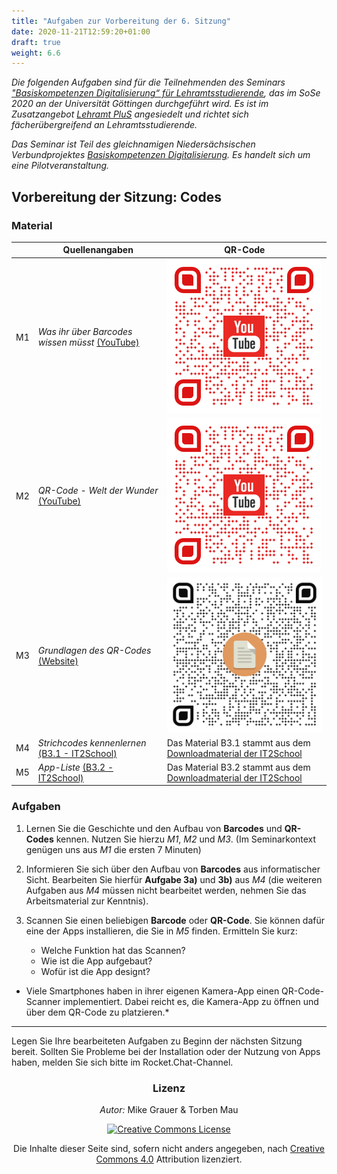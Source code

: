 ```yaml
---
title: "Aufgaben zur Vorbereitung der 6. Sitzung"
date: 2020-11-21T12:59:20+01:00
draft: true
weight: 6.6
---
```


*Die folgenden Aufgaben sind für die Teilnehmenden des  Seminars ["Basiskompetenzen Digitalisierung“ für Lehramtsstudierende](https://univz.uni-goettingen.de/qisserver/rds?state=verpublish&status=init&vmfile=no&moduleCall=webInfo&publishConfFile=webInfo&publishSubDir=veranstaltung&veranstaltung.veranstid=262605), das im SoSe 2020 an der Universität Göttingen durchgeführt wird. Es ist im Zusatzangebot [Lehramt PluS](https://www.uni-goettingen.de/lehramtplus) angesiedelt und richtet sich fächerübergreifend an Lehramtsstudierende.*

*Das Seminar ist Teil des gleichnamigen Niedersächsischen Verbundprojektes [Basiskompetenzen Digitalisierung](http://www.lehrerbildungsverbund-niedersachsen.de/index.php?s=ProjektBasiskompetenzenDigitalisierung). Es handelt sich um eine Pilotveranstaltung.*


##  Vorbereitung der Sitzung: Codes


### Material

|  | Quellenangaben | QR-Code |
| -------- | -------- | -------- |
| M1     |  *Was ihr über Barcodes wissen müsst* [(YouTube)](https://www.youtube.com/watch?v=MTCDBEIId8Q) |![](https://raw.githubusercontent.com/Lehrerbildung/Lehrerbildung.github.io/master/GenutzteBilder/barcode1.png)
| M2     |  *QR-Code - Welt der Wunder* [(YouTube)](https://www.youtube.com/watch?v=3NqZcjoins0) | ![](https://raw.githubusercontent.com/Lehrerbildung/Lehrerbildung.github.io/master/GenutzteBilder/barcode2.png)
| M3 | *Grundlagen des QR-Codes*   [(Website)](https://www.qrcode-generator.de/qr-code-marketing/qr-codes-basics/)|![](https://raw.githubusercontent.com/Lehrerbildung/Lehrerbildung.github.io/master/GenutzteBilder/barcode3.png)
| M4 | *Strichcodes kennenlernen*  [(B3.1 - IT2School)](https://cs.uol.de/apps/onlyoffice/s/CdkRCgRtgB8YZ3F?fileId=1920477017)|Das Material B3.1 stammt aus dem [Downloadmaterial der IT2School](https://www.wissensfabrik.de/downloadmaterial-it2school/)
| M5 | *App-Liste*  [(B3.2 - IT2School)](https://cs.uol.de/apps/onlyoffice/s/CdkRCgRtgB8YZ3F?fileId=1920477020)| Das Material B3.2 stammt aus dem [Downloadmaterial der IT2School](https://www.wissensfabrik.de/downloadmaterial-it2school/)



### Aufgaben

1. 	Lernen Sie die Geschichte und den Aufbau von **Barcodes** und **QR-Codes** kennen. Nutzen Sie hierzu *M1*, *M2* und *M3*. (Im Seminarkontext genügen uns aus *M1* die ersten 7 Minuten)


2. Informieren Sie sich über den Aufbau von **Barcodes** aus informatischer Sicht. Bearbeiten Sie hierfür **Aufgabe 3a)** und **3b)** aus *M4* (die weiteren Aufgaben aus *M4* müssen nicht bearbeitet werden, nehmen Sie das Arbeitsmaterial zur Kenntnis).

3. 	Scannen Sie einen beliebigen **Barcode** oder **QR-Code**. Sie können dafür eine der Apps installieren, die Sie in *M5* finden. Ermitteln Sie kurz:
    * Welche Funktion hat das Scannen?
    * Wie ist die App aufgebaut?
    * Wofür ist die App designt?

* Viele Smartphones haben in ihrer eigenen Kamera-App einen QR-Code-Scanner implementiert. Dabei reicht es, die Kamera-App zu öffnen und über dem QR-Code zu platzieren.*

***
  Legen Sie Ihre bearbeiteten Aufgaben zu Beginn der nächsten Sitzung bereit.
  Sollten Sie Probleme bei der Installation oder der Nutzung von Apps haben, melden Sie sich bitte im Rocket.Chat-Channel.   


<center>

### Lizenz
*Autor:* Mike Grauer & Torben Mau


<a rel="license" href="http://creativecommons.org/licenses/by/4.0/"><img alt="Creative Commons License" style="border-width:0" src="https://i.creativecommons.org/l/by/4.0/88x31.png" /></a><br/><p>Die Inhalte dieser Seite sind, sofern nicht anders angegeben, nach <a rel="license" href="http://creativecommons.org/licenses/by/4.0/">Creative Commons 4.0</a> Attribution lizenziert.</p>

</center>

